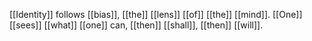 [[Identity]] follows [[bias]], [[the]] [[lens]] [[of]] [[the]] [[mind]]. [[One]] [[sees]] [[what]] [[one]] can, [[then]] [[shall]], [[then]] [[will]].  
